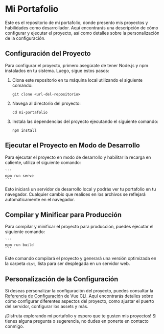 # Mi Portafolio

Este es el repositorio de mi portafolio, donde presento mis proyectos y habilidades como desarrollador. Aquí encontrarás una descripción de cómo configurar y ejecutar el proyecto, así como detalles sobre la personalización de la configuración.

## Configuración del Proyecto

Para configurar el proyecto, primero asegúrate de tener Node.js y npm instalados en tu sistema. Luego, sigue estos pasos:

1. Clona este repositorio en tu máquina local utilizando el siguiente comando:

    ```
    git clone <url-del-repositorio>
    ```

2. Navega al directorio del proyecto:

    ```
    cd mi-portafolio
    ```

3. Instala las dependencias del proyecto ejecutando el siguiente comando:

    ```
    npm install
    ```

## Ejecutar el Proyecto en Modo de Desarrollo

Para ejecutar el proyecto en modo de desarrollo y habilitar la recarga en caliente, utiliza el siguiente comando:

    ```
    npm run serve
    ```

Esto iniciará un servidor de desarrollo local y podrás ver tu portafolio en tu navegador. Cualquier cambio que realices en los archivos se reflejará automáticamente en el navegador.

## Compilar y Minificar para Producción

Para compilar y minificar el proyecto para producción, puedes ejecutar el siguiente comando:

    ```
    npm run build
    ```

Este comando compilará el proyecto y generará una versión optimizada en la carpeta `dist`, lista para ser desplegada en un servidor web.

## Personalización de la Configuración

Si deseas personalizar la configuración del proyecto, puedes consultar la [Referencia de Configuración](https://cli.vuejs.org/config/) de Vue CLI. Aquí encontrarás detalles sobre cómo configurar diferentes aspectos del proyecto, como ajustar el puerto del servidor, configurar los assets y más.

¡Disfruta explorando mi portafolio y espero que te gusten mis proyectos! Si tienes alguna pregunta o sugerencia, no dudes en ponerte en contacto conmigo.





